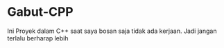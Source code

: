 # Gabut-CPP
Ini Proyek dalam C++ saat saya bosan saja tidak ada kerjaan. Jadi jangan terlalu berharap lebih

